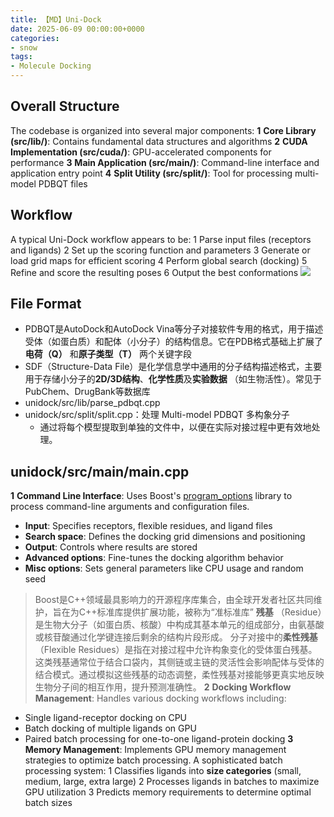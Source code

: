 ```yaml
---
title: 【MD】Uni-Dock
date: 2025-06-09 00:00:00+0000
categories: 
- snow
tags:
- Molecule Docking
---
```

## **Overall Structure**
The codebase is organized into several major components:
**1** **Core Library (****src/lib/****)**: Contains fundamental data structures and algorithms
**2** **CUDA Implementation (****src/cuda/****)**: GPU-accelerated components for performance
**3** **Main Application (****src/main/****)**: Command-line interface and application entry point
**4** **Split Utility (****src/split/****)**: Tool for processing multi-model PDBQT files
## Workflow
A typical Uni-Dock workflow appears to be:
1 Parse input files (receptors and ligands)
2 Set up the scoring function and parameters
3 Generate or load grid maps for efficient scoring
4 Perform global search (docking)
5 Refine and score the resulting poses
6 Output the best conformations
![](https://i.ibb.co/BVShhPJq/image.png)
## File Format
* PDBQT是AutoDock和AutoDock Vina等分子对接软件专用的格式，用于描述受体（如蛋白质）和配体（小分子）的结构信息。它在PDB格式基础上扩展了**电荷（Q）** 和**原子类型（T）** 两个关键字段
* SDF（Structure-Data File）是化学信息学中通用的分子结构描述格式，主要用于存储小分子的**2D/3D结构**、**化学性质**及**实验数据** （如生物活性）。常见于PubChem、DrugBank等数据库
* unidock/src/lib/parse_pdbqt.cpp
* unidock/src/split/split.cpp：处理 Multi-model PDBQT 多构象分子
  * 通过将每个模型提取到单独的文件中，以便在实际对接过程中更有效地处理。
## unidock/src/main/main.cpp
**1** **Command Line Interface**: Uses Boost's [program_options](vscode-file://vscode-app/Applications/Visual%20Studio%20Code.app/Contents/Resources/app/out/vs/code/electron-sandbox/workbench/workbench.html) library to process command-line arguments and configuration files.
* **Input**: Specifies receptors, flexible residues, and ligand files
* **Search space**: Defines the docking grid dimensions and positioning
* **Output**: Controls where results are stored
* **Advanced options**: Fine-tunes the docking algorithm behavior
* **Misc options**: Sets general parameters like CPU usage and random seed
> Boost是C++领域最具影响力的开源程序库集合，由全球开发者社区共同维护，旨在为C++标准库提供扩展功能，被称为“准标准库”
> **残基** （Residue）是生物大分子（如蛋白质、核酸）中构成其基本单元的组成部分，由氨基酸或核苷酸通过化学键连接后剩余的结构片段形成。
> 分子对接中的**柔性残基** （Flexible Residues）是指在对接过程中允许构象变化的受体蛋白残基。这类残基通常位于结合口袋内，其侧链或主链的灵活性会影响配体与受体的结合模式。通过模拟这些残基的动态调整，柔性残基对接能够更真实地反映生物分子间的相互作用，提升预测准确性。
**2** **Docking Workflow Management**: Handles various docking workflows including:
* Single ligand-receptor docking on CPU
* Batch docking of multiple ligands on GPU
* Paired batch processing for one-to-one ligand-protein docking
**3** **Memory Management**: Implements GPU memory management strategies to optimize batch processing.
A sophisticated batch processing system:
1 Classifies ligands into **size categories** (small, medium, large, extra large)
2 Processes ligands in batches to maximize GPU utilization
3 Predicts memory requirements to determine optimal batch sizes